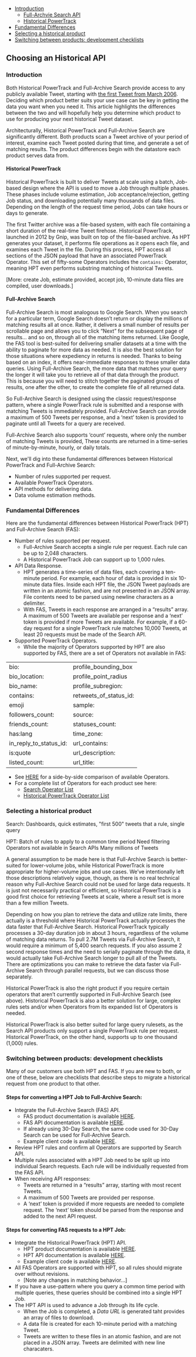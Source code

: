 + [Introduction](#introduction)
    + [Full-Archvie Search API](#search)
    + [Historical PowerTrack](#hpt)
+ [Fundamental Differences](#differences)
+ [Selecting a historical product](#choosing)
+ [Switching between products: development checklists](#switchin)

## Choosing an Historical API 

### Introduction <a id="introduction" class="tall">&nbsp;</a>  

Both Historical PowerTrack and Full-Archive Search provide access to any publicly available Tweet, starting with [the first Tweet from March 2006](https://twitter.com/jack/status/20). Deciding which product better suits your use case can be key in getting the data you want when you need it. This article highlights the differences between the two and will hopefully help you determine which product to use for producing your next historical Tweet dataset.

Architecturally, Historical PowerTrack and Full-Archive Search are significantly different. Both products scan a Tweet archive of your period of interest, examine each Tweet posted during that time, and generate a set of matching results. The product differences begin with the datastore each product serves data from. 

#### Historical PowerTrack <a id="hpt" class="tall">&nbsp;</a>  

Historical PowerTrack is built to deliver Tweets at scale using a batch, Job-based design where the API is used to move a Job through multiple phases. These phases include volume estimation, Job acceptance/rejection, getting Job status, and downloading potentially many thousands of data files. Depending on the length of the request time period, Jobs can take hours or days to generate.

The first Twitter archive was a file-based system, with each file containing a short duration of the real-time Tweet firehose. Historical PowerTrack, launched in 2012 by Gnip, was built on top of the file-based archive. As HPT generates your dataset, it performs file operations as it opens each file, and examines each Tweet in the file. During this process, HPT access all sections of the JSON payload that have an associated PowerTrack Operator. This set of fifty-some Operators includes the ```contains:``` Operator, meaning HPT even performs substring matching of historical Tweets.

[More: create Job, estimate provided, accept job, 10-minute data files are compiled, user downloads.]


#### Full-Archive Search <a id="search" class="tall">&nbsp;</a>  

Full-Archive Search is most analogous to Google Search. When you search for a particular term, Google Search doesn’t return or display the millions of matching results all at once. Rather, it delivers a small number of results per scrollable page and allows you to click “Next” for the subsequent page of results… and so on, through all of the matching items returned. Like Google, the FAS tool is best-suited for delivering smaller datasets at a time with the ability to paginate for more data as needed. It is also the best solution for those situations where expediency in returns is needed. Thanks to being based on an index, it offers near-immediate responses to these smaller data queries. Using Full-Archive Search, the more data that matches your query the longer it will take you to retrieve all of that data through the product. This is because you will need to stitch together the paginated groups of results, one after the other, to create the complete file of all returned data. 



So Full-Archive Search is designed using the classic request/response pattern, where a single PowerTrack rule is submitted and a response with matching Tweets is immediately provided. Full-Archive Search can provide a maximum of 500 Tweets per response, and a ‘next’ token is provided to paginate until all Tweets for a query are received. 

Full-Archive Search also supports ‘count’ requests, where only the number of matching Tweets is provided, These counts are returned in a time-series of minute-by-minute, hourly, or daily totals.



Next, we'll dig into these fundamental differences between Historical PowerTrack and Full-Archive Search:
+ Number of rules supported per request.
+ Available PowerTrack Operators. 
+ API methods for delivering data. 
+ Data volume estimation methods.

### Fundamental Differences <a id="differences" class="tall">&nbsp;</a>  

Here are the fundamental differences between Historical PowerTrack (HPT) and Full-Archive Search (FAS):

+ Number of rules supported per request.
    + Full-Archive Search accepts a single rule per request. Each rule can be up to 2,048 characters. 
    + A Historical PowerTrack Job can support up to 1,000 rules. 
+ API Data Response.
     + HPT generates a time-series of data files, each covering a ten-minute period. For example, each hour of data is provided in six 10-minute data files. Inside each HPT file, the JSON Tweet payloads are written in an atomic fashion, and are not presented in an JSON array. File contents need to be parsed using newline characters as a delimiter.
     + With FAS, Tweets in each response are arranged in a “results” array. A maximum of 500 Tweets are available per response and a ‘next’ token is provided if more Tweets are available. For example, if a 60-day request for a single PowerTrack rule matches 10,000 Tweets, at least 20 requests must be made of the Search API.
+ Supported PowerTrack Operators.
    + While the majority of Operators supported by HPT are also supported by FAS, there are a set of Operators not available in FAS:
       
<table class="tg">
  <tr>
    <td class="tg-yw4l">bio:</td>
    <td class="tg-yw4l">profile_bounding_box</td>
  </tr>
  <tr>
    <td class="tg-yw4l">bio_location:</td>
    <td class="tg-yw4l">profile_point_radius</td>
  </tr>
  <tr>
    <td class="tg-yw4l">bio_name:</td>
    <td class="tg-yw4l">profile_subregion:</td>
  </tr>
  <tr>
    <td class="tg-yw4l">contains:</td>
    <td class="tg-yw4l">retweets_of_status_id:</td>
  </tr>
  <tr>
    <td class="tg-yw4l">emoji</td>
    <td class="tg-yw4l">sample:</td>
  </tr>
  <tr>
    <td class="tg-yw4l">followers_count:</td>
    <td class="tg-yw4l">source:</td>
  </tr>
  <tr>
    <td class="tg-yw4l">friends_count:</td>
    <td class="tg-yw4l">statuses_count:</td>
  </tr>
  <tr>
    <td class="tg-yw4l">has:lang</td>
    <td class="tg-yw4l">time_zone:</td>
  </tr>
  <tr>
    <td class="tg-yw4l">in_reply_to_status_id:</td>
    <td class="tg-yw4l">url_contains:</td>
  </tr>
  <tr>
    <td class="tg-yw4l">is:quote</td>
    <td class="tg-yw4l">url_description:</td>
  </tr>
  <tr>
    <td class="tg-yw4l">listed_count:</td>
    <td class="tg-yw4l">url_title:</td>
  </tr>
</table>

+ See [HERE](https://github.com/jimmoffitt/developer_advocate.blog/blob/master/metadataEvolution/historicalOperatorsTable.md) for a side-by-side comparison of available Operators.
+ For a complete list of Operators for each product see here:
    + [Search Operator List](http://support.gnip.com/apis/search_full_archive_api/rules.html#Operators)
    + [Historical PowerTrack Operator List](http://support.gnip.com/apis/powertrack2.0/rules.html#Operators)
        


### Selecting a historical product <a id="choosing" class="tall">&nbsp;</a>  



Search:
Dashboards, quick estimates, "first 500" tweets that a rule, single query

HPT: 
Batch of rules to apply to a common time period
Need filtering Operators not available in Search APIs
Many millions of Tweets



A general assumption to be made here is that Full-Archive Search is better-suited for lower-volume jobs, while Historical PowerTrack is more appropriate for higher-volume jobs and use cases. We’ve intentionally left those descriptions relatively vague, though, as there is no real technical reason why Full-Archive Search could not be used for large data requests. It is just not necessarily practical or efficient, so Historical PowerTrack is a good first choice for retrieving Tweets at scale, where a result set is more than a few million Tweets.  

Depending on how you plan to retrieve the data and utilize rate limits, there actually is a threshold where Historical PowerTrack actually processes the data faster that Full-Archive Search. Historical PowerTrack typically processes a 30-day duration job in about 3 hours, regardless of the volume of matching data returns. To pull 2.7M Tweets via Full-Archive Search, it would require a minimum of 5,400 search requests. If you also assume 2 second response times and the need to serially paginate through the data, it would actually take Full-Archive Search longer to pull all of the Tweets. There are optimizations you can make to retrieve the data faster via Full-Archive Search through parallel requests, but we can discuss those separately.

Historical PowerTrack is also the right product if you require certain operators that aren’t currently supported in Full-Archive Search (see above). Historical PowerTrack is also a better solution for large, complex rules sets and/or when Operators from its expanded list of Operators is needed.

Historical PowerTrack is also better suited for large query rulesets, as the Search API products only support a single PowerTrack rule per request. Historical PowerTrack, on the other hand, supports up to one thousand (1,000) rules. 







### Switching between products: development checklists <a id="switching" class="tall">&nbsp;</a>  

Many of our customers use both HPT and FAS. If you are new to both, or one of these, below are checklists that describe steps to migrate a historical request from one product to that other. 

#### Steps for converting a HPT Job to Full-Archive Search:

+ Integrate the Full-Archive Search (FAS) API.
    + FAS product documentation is available [HERE](http://support.gnip.com/apis/search_full_archive_api/).
    + FAS API documentation is available [HERE](http://support.gnip.com/apis/search_full_archive_api/api_reference.html).
    + If already using 30-Day Search, the same code used for 30-Day Search can be used for Full-Archive Search.
    + Example client code is available [HERE](http://support.gnip.com/code/search_api.html).
+ Review HPT rules and confirm all Operators are supported by Search API.
+ Multiple rules associated with a HPT Job need to be split up into individual Search requests. Each rule will be individually requested from the FAS API.
+ When receiving API responses:
    + Tweets are returned in a “results” array, starting with most recent Tweets.
    + A maximum of 500 Tweets are provided per response.
    + A ‘next’ token is provided if more requests are needed to complete request. The ‘next’ token should be parsed from the response and added to the next API request.

#### Steps for converting FAS requests to a HPT Job:

+ Integrate the Historical PowerTrack (HPT) API.
    + HPT product documentation is available [HERE](http://support.gnip.com/apis/historical_api2.0/).
    + HPT API documentation is available [HERE](http://support.gnip.com/apis/historical_api2.0/api_reference.html).
    + Example client code is available [HERE](http://support.gnip.com/code/historical_powertrack.html).
+ All FAS Operators are supported with HPT, so all rules should migrate over without revisions.
    + [Note any changes in matching behavior...]    
+ If you have a use-pattern where you query a common time period with multiple queries, these queries should be combined into a single HPT Job. 
+ The HPT API is used to advance a Job through its life cycle. 
    + When the Job is completed, a *Data URL* is generated taht provides an array of files to download. 
    + A data file is created for each 10-minute period with a matching Tweet. 
    + Tweets are written to these files in an atomic fashion, and are not placed in a JSON array. Tweets are delimited with new line characaters. 

